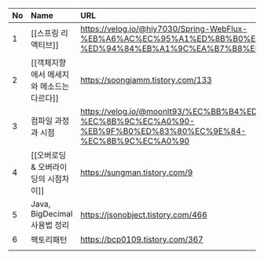 
| No  | Name                                      | URL                                                                                                                         |     |
| --- |:----------------------------------------- |:--------------------------------------------------------------------------------------------------------------------------- | --- |
| 1   | [[스프링 리액티브]]                       | https://velog.io/@hiy7030/Spring-WebFlux-%EB%A6%AC%EC%95%A1%ED%8B%B0%EB%B8%8C-%ED%94%84%EB%A1%9C%EA%B7%B8%EB%9E%98%EB%B0%8D |     |
| 2   | [[객체지향에서 메세지와 메소드는 다르다]] | https://soongjamm.tistory.com/133                                                                                           |     |
| 3   | 컴파일 과정과 시점                        | https://velog.io/@moonlt93/%EC%BB%B4%ED%8C%8C%EC%9D%BC-%EC%8B%9C%EC%A0%90-%EB%9F%B0%ED%83%80%EC%9E%84-%EC%8B%9C%EC%A0%90    |     |
| 4   | [[오버로딩 & 오버라이딩의 시점차이]]      | https://sungman.tistory.com/9                                                                                               |     |
| 5   | Java, BigDecimal 사용법 정리              | https://jsonobject.tistory.com/466                                                                                          |     |
| 6   | 팩토리패턴                                | https://bcp0109.tistory.com/367                                                                                             |     |
|     |                                           |                                                                                                                             |     |
